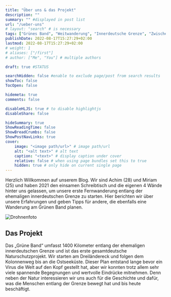```yaml
---
title: "Über uns & das Projekt"
description: ""
summary: "" #displayed in post list
url: "/ueber-uns"
# layout: "search" # is necessary
tags: ["Grünes Band", "Weitwanderung", "Innerdeutsche Grenze", "Zwischen Ost und West"]
publishDate: 2022-08-17T15:27:29+02:00
lastmod: 2022-08-17T15:27:29+02:00
# weight: 1
# aliases: ["/first"]
# author: ["Me", "You"] # multiple authors

draft: true #STATUS

searchHidden: false #enable to exclude page/post from search results
showToc: false
TocOpen: false

hidemeta: true
comments: false

disableHLJS: true # to disable highlightjs
disableShare: false

hideSummary: true
ShowReadingTime: false
ShowBreadCrumbs: false
ShowPostNavLinks: true
cover:
    image: "<image path/url>" # image path/url
    alt: "<alt text>" # alt text
    caption: "<text>" # display caption under cover
    relative: false # when using page bundles set this to true
    hidden: true # only hide on current single page
---
```


Herzlich Willkommen auf unserem Blog. Wir sind Achim (28) und Miriam (25) und haben 2021 den einsamen Schreibtisch und die eigenen 4 Wände hinter uns gelassen, um unsere erste Fernwanderung entlang der ehemaligen innerdeutschen Grenze zu starten. Hier berichten wir über unsere Erfahrungen und geben Tipps für andere, die ebenfalls eine Wanderung am Grünen Band planen.

![Drohnenfoto](/ueber-uns/equipment-drone.jpg)

## Das Projekt

Das „Grüne Band“ umfasst 1400 Kilometer entlang der ehemaligen innerdeutschen Grenze und ist das erste gesamtdeutsche Naturschutzprojekt. Wir starten am Dreiländereck und folgen dem Kolonnenweg bis an die Ostseeküste. Dieser Plan entstand lange bevor ein Virus die Welt auf den Kopf gestellt hat, aber wir konnten trotz allem sehr viele spannende Begegnungen und wertvolle Eindrücke mitnehmen. Denn neben der Natur interessieren wir uns auch für die Geschichte und dafür, was die Menschen entlang der Grenze bewegt hat und bis heute beschäftigt.

